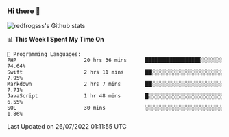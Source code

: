 ### Hi there 👋

<img src="https://github-readme-stats.vercel.app/api?username=redfrogsss&show_icons=true" alt="redfrogsss's Github stats"></img>

<!--START_SECTION:waka-->
📊 **This Week I Spent My Time On** 

```text
💬 Programming Languages: 
PHP                      20 hrs 36 mins      ██████████████████░░░░░░░   74.64% 
Swift                    2 hrs 11 mins       ██░░░░░░░░░░░░░░░░░░░░░░░   7.95% 
Markdown                 2 hrs 7 mins        ██░░░░░░░░░░░░░░░░░░░░░░░   7.71% 
JavaScript               1 hr 48 mins        █░░░░░░░░░░░░░░░░░░░░░░░░   6.55% 
SQL                      30 mins             ░░░░░░░░░░░░░░░░░░░░░░░░░   1.86%

```


 Last Updated on 26/07/2022 01:11:55 UTC
<!--END_SECTION:waka-->